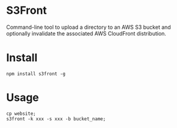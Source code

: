 S3Front
=======
Command-line tool to upload a directory to an AWS S3 bucket and optionally invalidate the associated AWS CloudFront distribution.

# Install
```
npm install s3front -g
```

# Usage
```
cp website;
s3front -k xxx -s xxx -b bucket_name; 
```
